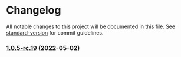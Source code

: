 # Changelog

All notable changes to this project will be documented in this file. See [standard-version](https://github.com/conventional-changelog/standard-version) for commit guidelines.

### [1.0.5-rc.19](https://personal-github.com/kizmo04/actions-test/compare/@adnamas/components@1.0.5-rc.17...@adnamas/components@1.0.5-rc.19) (2022-05-02)
